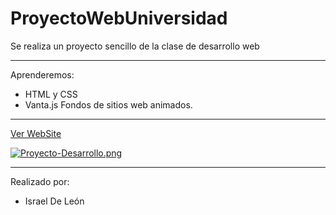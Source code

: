 # ProyectoWebUniversidad

Se realiza un proyecto sencillo de la clase de desarrollo web

---
Aprenderemos:

- HTML y CSS
- Vanta.js Fondos de sitios web animados.

---

<a href="https://proyectoisrael.netlify.app/">Ver WebSite</a>

[![Proyecto-Desarrollo.png](https://i.postimg.cc/pX7Z1NCN/Proyecto-Desarrollo.png)](https://postimg.cc/w7XL7GnF)

---

Realizado por:

- Israel De León
